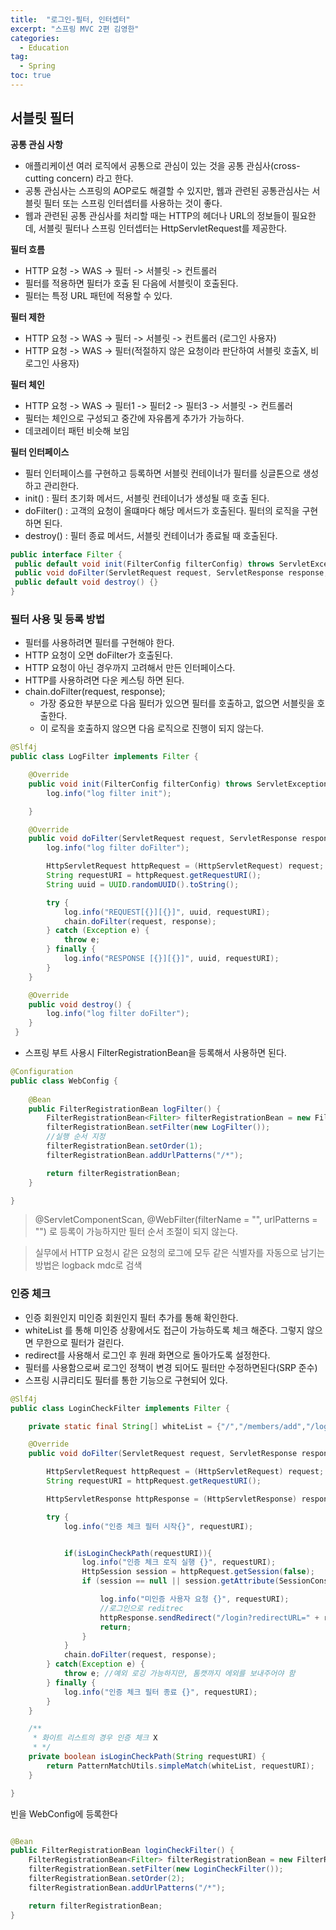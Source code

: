 ```yaml
---
title:  "로그인-필터, 인터셉터"
excerpt: "스프링 MVC 2편 김영한"
categories:
  - Education
tag:
  - Spring
toc: true
---
```


## 서블릿 필터

**공통 관심 사항**
- 애플리케이션 여러 로직에서 공통으로 관심이 있는 것을 공통 관심사(cross-cutting concern) 라고 한다.
- 공통 관심사는 스프링의 AOP로도 해결할 수 있지만, 웹과 관련된 공통관심사는 서블릿 필터 또는 스프링 인터셉터를 사용하는 것이 좋다. 
- 웹과 관련된 공통 관심사를 처리할 때는 HTTP의 헤더나 URL의 정보들이 필요한데, 서블릿 필터나 스프링 인터셉터는 HttpServletRequest를 제공한다.

**필터 흐름**
- HTTP 요청 -> WAS -> 필터 -> 서블릿 -> 컨트롤러
- 필터를 적용하면 필터가 호출 된 다음에 서블릿이 호출된다.
- 필터는 특정 URL 패턴에 적용할 수 있다.

**필터 제한**
- HTTP 요청 -> WAS -> 필터 -> 서블릿 -> 컨트롤러 (로그인 사용자)
- HTTP 요청 -> WAS -> 필터(적절하지 않은 요청이라 판단하여 서블릿 호출X, 비 로그인 사용자)

**필터 체인**
- HTTP 요청 -> WAS -> 필터1 -> 필터2 -> 필터3 -> 서블릿 -> 컨트롤러
- 필터는 체인으로 구성되고 중간에 자유롭게 추가가 가능하다.
- 데코레이터 패턴 비슷해 보임

**필터 인터페이스**
- 필터 인터페이스를 구현하고 등록하면 서블릿 컨테이너가 필터를 싱글톤으로 생성하고 관리한다.
- init() : 필터 초기화 메서드, 서블릿 컨테이너가 생성될 때 호출 된다.
- doFilter() :  고객의 요청이 올떄마다 해당 메서드가 호출된다. 필터의 로직을 구현하면 된다.
- destroy() : 필터 종료 메서드, 서블릿 컨테이너가 종료될 때 호출된다.

```java
public interface Filter {
 public default void init(FilterConfig filterConfig) throws ServletException {}
 public void doFilter(ServletRequest request, ServletResponse response,FilterChain chain) throws IOException, ServletException;
 public default void destroy() {}
}
```

### 필터 사용 및 등록 방법
- 필터를 사용하려면 필터를 구현해야 한다.
- HTTP 요청이 오면 doFilter가 호출된다.
- HTTP 요청이 아닌 경우까지 고려해서 만든 인터페이스다.
- HTTP를 사용하려면 다운 케스팅 하면 된다.
- chain.doFilter(request, response);
  * 가장 중요한 부분으로 다음 필터가 있으면 필터를 호출하고, 없으면 서블릿을 호출한다.
  * 이 로직을 호출하지 않으면 다음 로직으로 진행이 되지 않는다.

```java
@Slf4j
public class LogFilter implements Filter {

    @Override
    public void init(FilterConfig filterConfig) throws ServletException {
        log.info("log filter init");

    }

    @Override
    public void doFilter(ServletRequest request, ServletResponse response, FilterChain chain) throws IOException, ServletException {
        log.info("log filter doFilter");

        HttpServletRequest httpRequest = (HttpServletRequest) request;
        String requestURI = httpRequest.getRequestURI();
        String uuid = UUID.randomUUID().toString();

        try {
            log.info("REQUEST[{}][{}]", uuid, requestURI);
            chain.doFilter(request, response);
        } catch (Exception e) {
            throw e;
        } finally {
            log.info("RESPONSE [{}][{}]", uuid, requestURI);
        }
    }

    @Override
    public void destroy() {
        log.info("log filter doFilter");
    }
 }
```

- 스프링 부트 사용시 FilterRegistrationBean을 등록해서 사용하면 된다.

``` java
@Configuration
public class WebConfig {
    
    @Bean
    public FilterRegistrationBean logFilter() {
        FilterRegistrationBean<Filter> filterRegistrationBean = new FilterRegistrationBean<>();
        filterRegistrationBean.setFilter(new LogFilter());
        //실행 순서 지정 
        filterRegistrationBean.setOrder(1);
        filterRegistrationBean.addUrlPatterns("/*");

        return filterRegistrationBean;
    }

}
```

>@ServletComponentScan, @WebFilter(filterName = "", urlPatterns = "") 로 등록이 가능하지만 필터 순서 조절이 되지 않는다.

>실무에서 HTTP 요청시 같은 요청의 로그에 모두 같은 식별자를 자동으로 남기는 방법은 logback mdc로 검색

### 인증 체크
- 인증 회원인지 미인증 회원인지 필터 추가를 통해 확인한다.
- whiteList 를 통해 미인증 상황에서도 접근이 가능하도록 체크 해준다. 그렇지 않으면 무한으로 필터가 걸린다.
- redirect를 사용해서 로그인 후 원래 화면으로 돌아가도록 설정한다.
- 필터를 사용함으로써 로그인 정책이 변경 되어도 필터만 수정하면된다(SRP 준수)
- 스프링 시큐리티도 필터를 통한 기능으로 구현되어 있다.

``` java
@Slf4j
public class LoginCheckFilter implements Filter {

    private static final String[] whiteList = {"/","/members/add","/login","/logout","/css/*"};

    @Override
    public void doFilter(ServletRequest request, ServletResponse response, FilterChain chain) throws IOException, ServletException {

        HttpServletRequest httpRequest = (HttpServletRequest) request;
        String requestURI = httpRequest.getRequestURI();

        HttpServletResponse httpResponse = (HttpServletResponse) response;

        try {
            log.info("인증 체크 필터 시작{}", requestURI);


            if(isLoginCheckPath(requestURI)){
                log.info("인증 체크 로직 실행 {}", requestURI);
                HttpSession session = httpRequest.getSession(false);
                if (session == null || session.getAttribute(SessionConst.LOGIN_MEMBER) == null) {

                    log.info("미인증 사용자 요청 {}", requestURI);
                    //로그인으로 reditrec
                    httpResponse.sendRedirect("/login?redirectURL=" + requestURI);
                    return;
                }
            }
            chain.doFilter(request, response);
        } catch(Exception e) {
            throw e; //예외 로깅 가능하지만, 톰캣까지 에외를 보내주어야 함
        } finally {
            log.info("인증 체크 필터 종료 {}", requestURI);
        }
    }

    /**
     * 화이트 리스트의 경우 인증 체크 X
     * */
    private boolean isLoginCheckPath(String requestURI) {
        return PatternMatchUtils.simpleMatch(whiteList, requestURI);
    }

}
```

빈을 WebConfig에 등록한다

``` java

@Bean
public FilterRegistrationBean loginCheckFilter() {
    FilterRegistrationBean<Filter> filterRegistrationBean = new FilterRegistrationBean<>();
    filterRegistrationBean.setFilter(new LoginCheckFilter());
    filterRegistrationBean.setOrder(2);
    filterRegistrationBean.addUrlPatterns("/*");

    return filterRegistrationBean;
}
```
